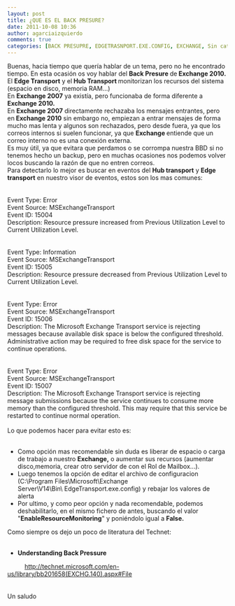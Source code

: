 ```yaml
---
layout: post
title: ¿QUE ES EL BACK PRESURE?
date: 2011-10-08 10:36
author: agarciaizquierdo
comments: true
categories: [BACK PRESUPRE, EDGETRASNPORT.EXE.CONFIG, EXCHANGE, Sin categoría]
---
```

Buenas, hacia tiempo que quería hablar de un tema, pero no he encontrado tiempo. En esta ocasión os voy hablar del <b>Back Presure </b>de<b> Exchange 2010.</b><br />El <b>Edge Transport</b> y el<b> Hub Transport </b>monitorizan los recursos del sistema (espacio en disco, memoria RAM...)<br />En <b>Exchange 2007</b> ya existía, pero funcionaba de forma diferente a <b>Exchange 2010.</b><br />En <b>Exchange 2007</b> directamente rechazaba los mensajes entrantes, pero en<b> Exchange 2010</b> sin embargo no, empiezan a entrar mensajes de forma mucho mas lenta y algunos son rechazados, pero desde fuera, ya que los correos internos si suelen funcionar, ya que <b>Exchange </b>entiende que un correo interno no es una conexión externa.<br />Es muy útil, ya que evitara que perdamos o se corrompa nuestra BBD si no tenemos hecho un backup, pero en muchas ocasiones nos podemos volver locos buscando la razón de que no entren correos.<br />Para detectarlo lo mejor es buscar en eventos del <b>Hub transport</b> y <b>Edge transport</b> en nuestro visor de eventos, estos son los mas comunes:<br /><br /><br />Event Type: Error<br />Event Source: MSExchangeTransport<br />Event ID: 15004<br />Description: Resource pressure increased from Previous Utilization Level to Current Utilization Level.<br /><br /><br />Event Type: Information<br />Event Source: MSExchangeTransport<br />Event ID: 15005<br />Description: Resource pressure decreased from Previous Utilization Level to Current Utilization Level.<br /><br /><br />Event Type: Error<br />Event Source: MSExchangeTransport<br />Event ID: 15006<br />Description: The Microsoft Exchange Transport service is rejecting messages because available disk space is below the configured threshold. Administrative action may be required to free disk space for the service to continue operations.<br /><br /><br />Event Type: Error<br />Event Source: MSExchangeTransport<br />Event ID: 15007<br />Description: The Microsoft Exchange Transport service is rejecting message submissions because the service continues to consume more memory than the configured threshold. This may require that this service be restarted to continue normal operation.<br /><br />Lo que podemos hacer para evitar esto es:<br /><br /><ul><li>Como opción mas recomendable sin duda es liberar de espacio o carga de trabajo a nuestro <b>Exchange,</b> o aumentar sus recursos (aumentar disco,memoria, crear otro servidor de con el Rol de Mailbox...).</li><li>Luego tenemos la opción de editar el archivo de configuracion (C:\Program Files\Microsoft\Exchange Server\V14\Bin\ EdgeTransport.exe.config) y rebajar los valores de alerta</li><li>Por ultimo, y como peor opción y nada recomendable, podemos deshabilitarlo, en el mismo fichero de antes, buscando el valor "<b>EnableResourceMonitoring</b>" y poniéndolo igual a <b>False.</b></li></ul><div>Como siempre os dejo un poco de literatura del Technet:</div><div><br /></div><div><ul><li><b>Understanding Back Pressure</b></li></ul>          <a href="http://technet.microsoft.com/en-us/library/bb201658(EXCHG.140).aspx#File">http://technet.microsoft.com/en-us/library/bb201658(EXCHG.140).aspx#File</a></div><div><br /></div><div><br /></div><div>Un saludo</div><br /><br /><br /><br /><br /><br /><br /><div style="padding:0 0 1em 30px;"><br /></div>
